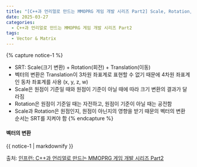 ```yaml
---
title: "[C++과 언리얼로 만드는 MMOPRG 게임 개발 시리즈 Part2] Scale, Rotation, Translation 변환 행렬"
date: 2025-03-27
categories:
  - C++과 언리얼로 만드는 MMOPRG 게임 개발 시리즈 Part2
tags:
  - Vector & Matrix
---
```




{% capture notice-1 %}
* SRT: Scale(크기 변환) + Rotation(회전) + Translation(이동)
* 벡터의 변환은 Translation이 3차원 좌표계로 표현할 수 없기 때문에 4차원 좌표계인 동차 좌표계를 사용 (x, y, z, w)
* Scale은 원점이 기준일 때와 원점이 기준이 아닐 때에 따라 크기 변환의 결과가 달라짐
* Rotation은 원점이 기준일 때는 자전하고, 원점이 기준이 아닐 때는 공전함
* Scale과 Rotation은 원점인지, 원점이 아닌지의 영향을 받기 때문의 벡터의 변환 순서는 SRT를 지켜야 함
{% endcapture %}



#### 벡터의 변환



<div class="notice">
  {{ notice-1 | markdownify }}
</div>

출처: [인프런: C++과 언리얼로 만드는 MMOPRG 게임 개발 시리즈 Part2][source]

[source]: https://www.inflearn.com/course/%EC%96%B8%EB%A6%AC%EC%96%BC-3d-mmorpg-2/dashboard
